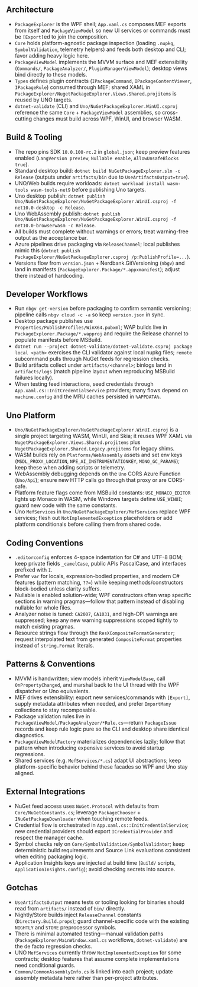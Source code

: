 ## Architecture
- `PackageExplorer` is the WPF shell; `App.xaml.cs` composes MEF exports from itself and `PackageViewModel` so new UI services or commands must be `[Export]`ed to join the composition.
- `Core` holds platform-agnostic package inspection (loading `.nupkg`, `SymbolValidation`, telemetry helpers) and feeds both desktop and CLI; favor adding heavy logic here.
- `PackageViewModel` implements the MVVM surface and MEF extensibility (`Commands/`, `PackageAnalyzer/`, `PluginManagerViewModel`); desktop views bind directly to these models.
- `Types` defines plugin contracts (`IPackageCommand`, `IPackageContentViewer`, `IPackageRule`) consumed through MEF; shared XAML in `PackageExplorer/NugetPackageExplorer.Views.Shared.projitems` is reused by UNO targets.
- `dotnet-validate` (CLI) and `Uno/NuGetPackageExplorer.WinUI.csproj` reference the same `Core` + `PackageViewModel` assemblies, so cross-cutting changes must build across WPF, WinUI, and browser WASM.

## Build & Tooling
- The repo pins SDK `10.0.100-rc.2` in `global.json`; keep preview features enabled (`LangVersion preview`, `Nullable enable`, `AllowUnsafeBlocks true`).
- Standard desktop build: `dotnet build NuGetPackageExplorer.sln -c Release` (outputs under `artifacts/bin` due to `UseArtifactsOutput=true`).
- UNO/Web builds require workloads: `dotnet workload install wasm-tools wasm-tools-net9` before publishing Uno targets.
- Uno desktop publish: `dotnet publish Uno/NuGetPackageExplorer/NuGetPackageExplorer.WinUI.csproj -f net10.0-desktop -c Release`.
- Uno WebAssembly publish: `dotnet publish Uno/NuGetPackageExplorer/NuGetPackageExplorer.WinUI.csproj -f net10.0-browserwasm -c Release`.
- All builds must complete without warnings or errors; treat warning-free output as the acceptance bar.
- Azure pipelines drive packaging via `ReleaseChannel`; local publishes mimic this (`dotnet publish PackageExplorer/NuGetPackageExplorer.csproj /p:PublishProfile=...`).
- Versions flow from `version.json` + Nerdbank.GitVersioning (`nbgv`) and land in manifests (`PackageExplorer.Package/*.appxmanifest`); adjust there instead of hardcoding.

## Developer Workflows
- Run `nbgv get-version` before packaging to confirm semantic versioning; pipeline calls `nbgv cloud -c -a` so keep `version.json` in sync.
- Desktop package publishes use `Properties/PublishProfiles/WinX64.pubxml`; WAP builds live in `PackageExplorer.Package/*.wapproj` and require the Release channel to populate manifests before MSBuild.
- `dotnet run --project dotnet-validate/dotnet-validate.csproj package local <path>` exercises the CLI validator against local nupkg files; `remote` subcommand pulls through NuGet feeds for regression checks.
- Build artifacts collect under `artifacts/<channel>`; binlogs land in `artifacts/logs` (match pipeline layout when reproducing MSBuild failures locally).
- When testing feed interactions, seed credentials through `App.xaml.cs::InitCredentialService` providers; many flows depend on `machine.config` and the MRU caches persisted in `%APPDATA%`.

## Uno Platform
- `Uno/NuGetPackageExplorer/NuGetPackageExplorer.WinUI.csproj` is a single project targeting WASM, WinUI, and Skia; it reuses WPF XAML via `NugetPackageExplorer.Views.Shared.projitems` plus `NugetPackageExplorer.Shared.Legacy.projitems` for legacy shims.
- WASM builds rely on `Platforms/WebAssembly` assets and set env keys (`MSDL_PROXY_LOCATION`, `NPE_AI_INSTRUMENTATIONKEY`, `MONO_GC_PARAMS`); keep these when adding scripts or telemetry.
- WebAssembly debugging depends on the `Uno` CORS Azure Function (`Uno/Api`); ensure new HTTP calls go through that proxy or are CORS-safe.
- Platform feature flags come from MSBuild constants: `USE_MONACO_EDITOR` lights up Monaco in WASM, while Windows targets define `USE_WINUI`; guard new code with the same constants.
- Uno `MefServices` in `Uno/NuGetPackageExplorer/MefServices` replace WPF services; flesh out `NotImplementedException` placeholders or add platform conditionals before calling them from shared code.

## Coding Conventions
- `.editorconfig` enforces 4-space indentation for C# and UTF-8 BOM; keep private fields `_camelCase`, public APIs PascalCase, and interfaces prefixed with `I`.
- Prefer `var` for locals, expression-bodied properties, and modern C# features (pattern matching, `??=`) while keeping methods/constructors block-bodied unless clarity suffers.
- Nullable is enabled solution-wide; WPF constructors often wrap specific sections in warning pragmas—follow that pattern instead of disabling nullable for whole files.
- Analyzer noise is tuned: `CA2007`, `CA1031`, and high-DPI warnings are suppressed; keep any new warning suppressions scoped tightly to match existing pragmas.
- Resource strings flow through the `ResXCompositeFormatGenerator`; request interpolated text from generated `CompositeFormat` properties instead of `string.Format` literals.

## Patterns & Conventions
- MVVM is handwritten; view models inherit `ViewModelBase`, call `OnPropertyChanged`, and marshal back to the UI thread with the WPF dispatcher or Uno equivalents.
- MEF drives extensibility: export new services/commands with `[Export]`, supply metadata attributes when needed, and prefer `ImportMany` collections to stay recomposable.
- Package validation rules live in `PackageViewModel/PackageAnalyzer/*Rule.cs`—return `PackageIssue` records and keep rule logic pure so the CLI and desktop share identical diagnostics.
- `PackageViewModelFactory` materializes dependencies lazily; follow that pattern when introducing expensive services to avoid startup regressions.
- Shared services (e.g. `MefServices/*.cs`) adapt UI abstractions; keep platform-specific behavior behind these facades so WPF and Uno stay aligned.

## External Integrations
- NuGet feed access uses `NuGet.Protocol` with defaults from `Core/NuGetConstants.cs`; leverage `PackageChooser` + `INuGetPackageDownloader` when touching remote feeds.
- Credential flow is orchestrated in `App.xaml.cs::InitCredentialService`; new credential providers should export `ICredentialProvider` and respect the manager cache.
- Symbol checks rely on `Core/SymbolValidation/SymbolValidator`; keep deterministic build requirements and Source Link evaluations consistent when editing packaging logic.
- Application Insights keys are injected at build time (`Build/` scripts, `ApplicationInsights.config`); avoid checking secrets into source.

## Gotchas
- `UseArtifactsOutput` means tests or tooling looking for binaries should read from `artifacts/` instead of `bin/` directly.
- Nightly/Store builds inject `ReleaseChannel` constants (`Directory.Build.props`); guard channel-specific code with the existing `NIGHTLY` and `STORE` preprocessor symbols.
- There is minimal automated testing—manual validation paths (`PackageExplorer/MainWindow.xaml.cs` workflows, `dotnet-validate`) are the de facto regression checks.
- UNO `MefServices` currently throw `NotImplementedException` for some contracts; desktop features that assume complete implementations need conditional guards.
- `Common/CommonAssemblyInfo.cs` is linked into each project; update assembly metadata here rather than per-project attributes.
